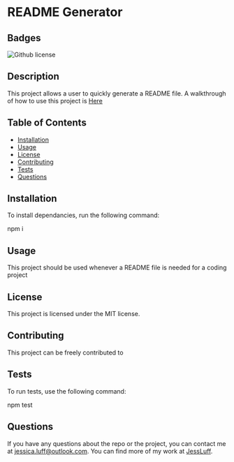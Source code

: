 # README Generator

## Badges

![Github license](https://img.shields.io/badge/license-MIT-blue.svg)

## Description

This project allows a user to quickly generate a README file.
A walkthrough of how to use this project is [Here](https://drive.google.com/file/d/17c39zKNA5IAZSyso1opeRTfGfot7R_jt/view?usp=sharing)

## Table of Contents

- [Installation](#installation)
- [Usage](#usage)
- [License](#license)
- [Contributing](#contributing)
- [Tests](#tests)
- [Questions](#questions)

## Installation

To install dependancies, run the following command:

npm i

## Usage

This project should be used whenever a README file is needed for a coding project

## License

This project is licensed under the MIT license.

## Contributing

This project can be freely contributed to

## Tests

To run tests, use the following command:

npm test

## Questions

If you have any questions about the repo or the project, you can contact me at jessica.luff@outlook.com.
You can find more of my work at [JessLuff](https://github.com/JessLuff/).
